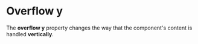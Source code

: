# Overflow y

The **overflow y** property changes the way that the component's content is handled **vertically**.
